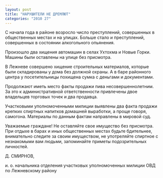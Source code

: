 ```yaml
---
layout: post
title: "НАРУШИТЕЛИ НЕ ДРЕМЛЮТ"
categories: "2010 27"
---
```


С начала года в районе возросло число преступлений, совершенных в общественных местах и на улицах. Больше стало и преступлений, совершенных в состоянии алкогольного опьянения.

Произошло два хищения автомашин в селах Ухтохма и Новые Горки. Машины были оставлены на улице без присмотра.

В Лежневе совершено хищение строительных материалов, которые были складированы у дома без должной охраны. А в баре районного центра у посетительницы похищена сумка с деньгами и документами.

Продолжают иметь место факты продажи пива несовершеннолетним. За это к административной ответственности привлечены двое владельцев торговых точек и два продавца.

Участковыми уполномоченными милиции выявлены два факта продажи крепких спиртных напитков домашней выработки, а проще говоря, самогона. Материалы по данным фактам направлены в мировой суд.

Уважаемые граждане! Не оставляйте свое имущество без присмотра. При отдыхе в барах и иных общественных местах будьте бдительнее, внимательно следите за своим имуществом, не употреляйте спиртное с незнакомыми вам людьми, запоминайте приметы подозрительных личностей.

Д. СМИРНОВ,

и. о. начальника отделения участковых уполномоченных милиции ОВД по Лежневскому району


